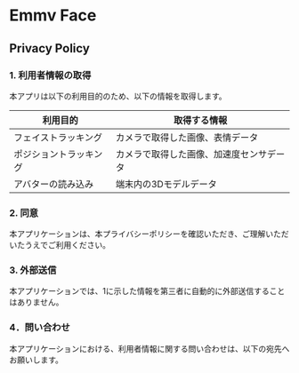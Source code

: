# Emmv Face 

## Privacy Policy

### 1. 利用者情報の取得

本アプリは以下の利用目的のため、以下の情報を取得します。

| 利用目的 | 取得する情報 |
| ---- | ---- |
| フェイストラッキング | カメラで取得した画像、表情データ |
|ポジショントラッキング|カメラで取得した画像、加速度センサデータ|
|アバターの読み込み|端末内の3Dモデルデータ|

### 2. 同意

本アプリケーションは、本プライバシーポリシーを確認いただき、ご理解いただいたうえでご利用ください。

### 3. 外部送信

本アプリケーションでは、1に示した情報を第三者に自動的に外部送信することはありません。

### 4．問い合わせ

本アプリケーションにおける、利用者情報に関する問い合わせは、以下の宛先へお願いします。
